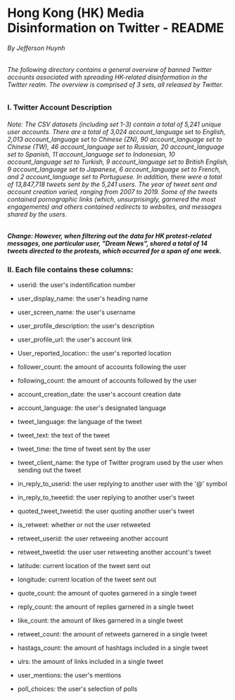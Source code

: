 # Hong Kong (HK) Media Disinformation on Twitter - README
###### By Jefferson Huynh

###### The following directory contains a general overview of banned Twitter accounts associated with spreading HK-related disinformation in the Twitter realm. The overview is comprised of 3 sets, all released by Twitter. 



### I. Twitter Account  Description

###### Note: The CSV datasets (including set 1-3) contain a total of 5,241 unique user accounts. There are a total of 3,024 account_language set to English, 2,013 account_language set to Chinese (ZN), 90 account_language set to Chinese (TW), 46 account_language set to Russian, 20 account_language set to Spanish, 11 account_language set to Indonesian, 10 account_language set to Turkish, 9 account_language set to British English, 9 account_language set to Japanese, 6 account_language set to French, and 2 account_language set to Portuguese. In addition, there were a total of  13,847,718 tweets sent  by the 5,241 users. The year of tweet sent and account creation varied, ranging from 2007 to 2019. Some of the tweets contained pornographic links (which, unsurprisingly, garnered the most engagements) and others contained redirects to websites, and messages shared by the users. 

##### Change: However, when filtering out the data for HK protest-related messages, one particular user, "Dream News", shared a total of 14 tweets directed to the protests, which occurred for a span of one week. 



### II. Each file contains these columns:
* userid: the user's indentification number

* user_display_name: the user's heading name

* user_screen_name: the user's username

* user_profile_description: the user's description

* user_profile_url: the user's account link

* User_reported_location:: the user's reported location

* follower_count: the amount of accounts following the user

* following_count: the amount of accounts followed by the user

* account_creation_date: the user's account creation date

* account_language: the user's designated language

* tweet_language: the language of the tweet

* tweet_text: the text of the tweet

* tweet_time: the time of tweet sent by the user

* tweet_client_name: the type of Twitter program used by the user when sending out the tweet

* in_reply_to_userid: the user replying to another user with the '@' symbol

* in_reply_to_tweetid: the user replying to another user's tweet

* quoted_tweet_tweetid: the user quoting another user's tweet

* is_retweet: whether or not the user retweeted

* retweet_userid: the user retweeing another account

* retweet_tweetid: the user user retweeting another account's tweet

* latitude: current location of the tweet sent out

* longitude: current location of the tweet sent out

* quote_count: the amount of quotes garnered in a single tweet

* reply_count: the amount of replies garnered in a single tweet

* like_count: the amount of likes garnered in a single tweet

* retweet_count: the amount of retweets garnered in a single tweet

* hastags_count: the amount of hashtags included in a single tweet

* ulrs: the amount of links included in a single tweet

* user_mentions: the user's mentions

* poll_choices: the user's selection of polls

